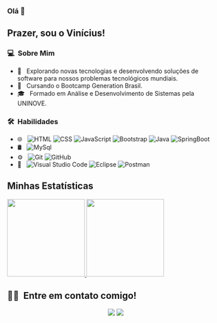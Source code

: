### Olá 👋

## Prazer, sou o Vinícius!

### 💻 &nbsp;Sobre Mim 

- 🤔 &nbsp; Explorando novas tecnologias e desenvolvendo soluções de software para nossos problemas tecnológicos mundiais.
- 🤩 &nbsp; Cursando o Bootcamp Generation Brasil.
- 🎓 &nbsp; Formado em Análise e Desenvolvimento de Sistemas pela UNINOVE.


### 🛠 &nbsp;Habilidades

- 🌐 &nbsp;
  ![HTML](https://img.shields.io/badge/-HTML-333333?style=flat&logo=HTML5)
  ![CSS](https://img.shields.io/badge/-CSS-333333?style=flat&logo=CSS3&logoColor=1572B6)
  ![JavaScript](https://img.shields.io/badge/-JavaScript-333333?style=flat&logo=javascript)
  ![Bootstrap](https://img.shields.io/badge/-Bootstrap-333333?style=flat&logo=bootstrap&logoColor=563D7C)
  ![Java](https://img.shields.io/badge/-Java-333333?style=flat&logo=java)
  ![SpringBoot](https://img.shields.io/badge/Spring-333333?style=flat&logo=spring)
- 🛢 &nbsp;
  ![MySql](https://img.shields.io/badge/MySql-333333?style=flat&logo=mysql)
- ⚙️ &nbsp;
  ![Git](https://img.shields.io/badge/-Git-333333?style=flat&logo=git)
  ![GitHub](https://img.shields.io/badge/-GitHub-333333?style=flat&logo=github)
- 🔧 &nbsp;
  ![Visual Studio Code](https://img.shields.io/badge/-Visual%20Studio%20Code-333333?style=flat&logo=visual-studio-code&logoColor=007ACC)
  ![Eclipse](https://img.shields.io/badge/Eclipse-333333?style=flat&logo=eclipse)
  ![Postman](https://img.shields.io/badge/Postman-333333?style=flat&logo=postman)

## Minhas Estatísticas
<p>
<a href="https://github.com/ViniciusRob">
  <img height="180em" src="https://github-readme-stats.vercel.app/api?username=ViniciusRob&show_icons=true&theme=radical" />
  <img height="180em" src="https://github-readme-stats-eight-theta.vercel.app/api/top-langs/?username=ViniciusRob&theme=radical&layout=compact&exclude_lang=java+r" />
</a>
</p>


##  🤝🏻 &nbsp;Entre em contato comigo!

<p align="center">
<a href="https://www.linkedin.com/in/vin%C3%ADcius-roberto-7738411a2/"><img src="https://img.shields.io/badge/-Vinícius%20França-0077B5?style=flat-square&logo=Linkedin&logoColor=white"/></a>
<a href="mailto:vinicius.rob2002@gmail.com"><img src="https://img.shields.io/badge/-Vinícius França-D14836?style=flat-square&logo=Gmail&logoColor=white"/></a>
